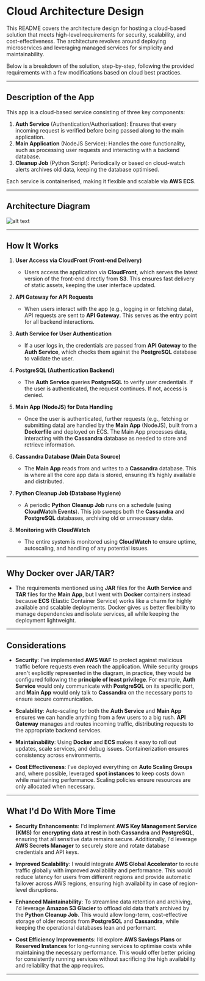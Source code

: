 # Cloud Architecture Design

This README covers the architecture design for hosting a cloud-based solution that meets high-level requirements for security, scalability, and cost-effectiveness. The architecture revolves around deploying microservices and leveraging managed services for simplicity and maintainability.

Below is a breakdown of the solution, step-by-step, following the provided requirements with a few modifications based on cloud best practices.

---

## **Description of the App**

This app is a cloud-based service consisting of three key components:

1. **Auth Service** (Authentication/Authorisation): Ensures that every incoming request is verified before being passed along to the main application.
2. **Main Application** (NodeJS Service): Handles the core functionality, such as processing user requests and interacting with a backend database.
3. **Cleanup Job** (Python Script): Periodically or based on cloud-watch alerts archives old data, keeping the database optimised.

Each service is containerised, making it flexible and scalable via **AWS ECS**.

---

## **Architecture Diagram**

![alt text](./Architecture-Image/Architecture-Excersie.png)

---

## **How It Works**

1. **User Access via CloudFront (Front-end Delivery)**
   - Users access the application via **CloudFront**, which serves the latest version of the front-end directly from **S3**. This ensures fast delivery of static assets, keeping the user interface updated.

2. **API Gateway for API Requests**
   - When users interact with the app (e.g., logging in or fetching data), API requests are sent to **API Gateway**. This serves as the entry point for all backend interactions.

3. **Auth Service for User Authentication**
   - If a user logs in, the credentials are passed from **API Gateway** to the **Auth Service**, which checks them against the **PostgreSQL** database to validate the user.

4. **PostgreSQL (Authentication Backend)**
   - The **Auth Service** queries **PostgreSQL** to verify user credentials. If the user is authenticated, the request continues. If not, access is denied.

5. **Main App (NodeJS) for Data Handling**
   - Once the user is authenticated, further requests (e.g., fetching or submitting data) are handled by the **Main App** (NodeJS), built from a **Dockerfile** and deployed on ECS. The Main App processes data, interacting with the **Cassandra** database as needed to store and retrieve information.

6. **Cassandra Database (Main Data Source)**
   - The **Main App** reads from and writes to a **Cassandra** database. This is where all the core app data is stored, ensuring it’s highly available and distributed.

7. **Python Cleanup Job (Database Hygiene)**
   - A periodic **Python Cleanup Job** runs on a schedule (using **CloudWatch Events**). This job sweeps both the **Cassandra** and **PostgreSQL** databases, archiving old or unnecessary data.

8. **Monitoring with CloudWatch**
   - The entire system is monitored using **CloudWatch** to ensure uptime, autoscaling, and handling of any potential issues.

---

## **Why Docker over JAR/TAR?**

- The requirements mentioned using **JAR** files for the **Auth Service** and **TAR** files for the **Main App**, but I went with **Docker** containers instead because **ECS** (Elastic Container Service) works like a charm for highly available and scalable deployments. Docker gives us better flexibility to manage dependencies and isolate services, all while keeping the deployment lightweight.

---

## **Considerations**

- **Security**: I’ve implemented **AWS WAF** to protect against malicious traffic before requests even reach the application. While security groups aren't explicitly represented in the diagram, in practice, they would be configured following the **principle of least privilege**. For example, **Auth Service** would only communicate with **PostgreSQL** on its specific port, and **Main App** would only talk to **Cassandra** on the necessary ports to ensure secure communication.
  
- **Scalability**: Auto-scaling for both the **Auth Service** and **Main App** ensures we can handle anything from a few users to a big rush. **API Gateway** manages and routes incoming traffic, distributing requests to the appropriate backend services.

- **Maintainability**: Using **Docker** and **ECS** makes it easy to roll out updates, scale services, and debug issues. Containerization ensures consistency across environments.

- **Cost Effectiveness**: I’ve deployed everything on **Auto Scaling Groups** and, where possible, leveraged **spot instances** to keep costs down while maintaining performance. Scaling policies ensure resources are only allocated when necessary.

---

## **What I'd Do With More Time**

- **Security Enhancements**: I'd implement **AWS Key Management Service (KMS)** for **encrypting data at rest** in both **Cassandra** and **PostgreSQL**, ensuring that all sensitive data remains secure. Additionally, I'd leverage **AWS Secrets Manager** to securely store and rotate database credentials and API keys.

- **Improved Scalability**: I would integrate **AWS Global Accelerator** to route traffic globally with improved availability and performance. This would reduce latency for users from different regions and provide automatic failover across AWS regions, ensuring high availability in case of region-level disruptions.

- **Enhanced Maintainability**: To streamline data retention and archiving, I'd leverage **Amazon S3 Glacier** to offload old data that’s archived by the **Python Cleanup Job**. This would allow long-term, cost-effective storage of older records from **PostgreSQL** and **Cassandra**, while keeping the operational databases lean and performant.

- **Cost Efficiency Improvements**: I’d explore **AWS Savings Plans** or **Reserved Instances** for long-running services to optimise costs while maintaining the necessary performance. This would offer better pricing for consistently running services without sacrificing the high availability and reliability that the app requires.

---
